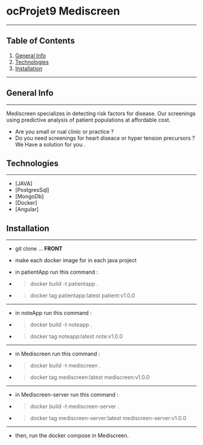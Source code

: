 # ocProjet9 Mediscreen
***
## Table of Contents
1. [General Info](#general-info)
2. [Technologies](#technologies)
2. [Installation](#technologies)
***
## General Info
***
Mediscreen specializes in detecting risk factors for disease.
Our screenings using predictive analysis of patient populations at affordable cost.
  - Are you small or rual clinic or practice ?
  - Do you need screenings for heart diseace or hyper tension precursors ?
We Have a solution for you .

## Technologies
***
* [JAVA]
* [PostgresSql]
* [MongoDb] 
* [Docker]
* [Angular]

## Installation
***
* git clone ...
**FRONT**

* make each docker image for in each java project
* in patientApp run this command :
* >  docker build -t patientapp . 
* >  docker tag patientapp:latest patient:v1.0.0
***
* in noteApp run this command :
* >  docker build -t noteapp . 
* >  docker tag noteapp:latest note:v1.0.0

***
* in Mediscreen run this command :
* >  docker build -t  mediscreen .
* >  docker tag mediscreen:latest mediscreen:v1.0.0

***
* in Mediscreen-server run this command :
* >  docker build -t  mediscreen-server .
* >  docker tag mediscreen-server:latest mediscreen-server:v1.0.0

***
* then, run the docker compose in Mediscreen.

    
